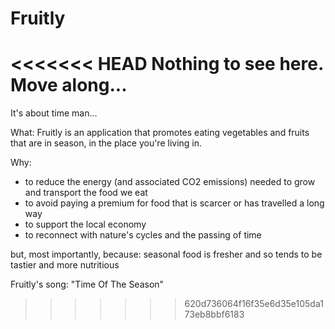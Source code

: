 Fruitly
=======

<<<<<<< HEAD
Nothing to see here. Move along...
=======
It's about time man...

What: 
Fruitly is an application that promotes eating vegetables and fruits that are in season, in the place you're living in.

Why: 
* to reduce the energy (and associated CO2 emissions) needed to grow and transport the food we eat
* to avoid paying a premium for food that is scarcer or has travelled a long way
* to support the local economy
* to reconnect with nature's cycles and the passing of time

but, most importantly, because:
seasonal food is fresher and so tends to be tastier and more nutritious

Fruitly's song: "Time Of The Season"
>>>>>>> 620d736064f16f35e6d35e105da173eb8bbf6183
